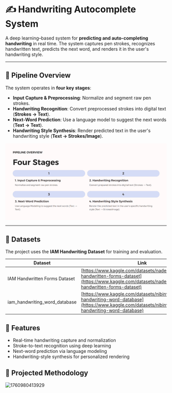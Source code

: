 # ✍️ Handwriting Autocomplete System

A deep learning–based system for **predicting and auto-completing handwriting** in real time. The system captures pen strokes, recognizes handwritten text, predicts the next word, and renders it in the user's handwriting style.

---

## 🧩 Pipeline Overview

The system operates in **four key stages**:

- **Input Capture & Preprocessing**: Normalize and segment raw pen strokes.
- **Handwriting Recognition**: Convert preprocessed strokes into digital text (**Strokes → Text**).
- **Next-Word Prediction**: Use a language model to suggest the next words (**Text → Text**).
- **Handwriting Style Synthesis**: Render predicted text in the user's handwriting style (**Text → Strokes/Image**).

![1760980679239](image/README/1760980679239.png)

---

## 📂 Datasets

The project uses the **IAM Handwriting Dataset** for training and evaluation.

| Dataset                       | Link                                                                                                                                                        |
| ----------------------------- | ----------------------------------------------------------------------------------------------------------------------------------------------------------- |
| IAM Handwritten Forms Dataset | [https://www.kaggle.com/datasets/naderabdalghani/iam-handwritten-forms-dataset](https://www.kaggle.com/datasets/naderabdalghani/iam-handwritten-forms-dataset) |
| iam_handwriting_word_database | [https://www.kaggle.com/datasets/nibinv23/iam-handwriting-word-database](https://www.kaggle.com/datasets/nibinv23/iam-handwriting-word-database)               |

## 🚀 Features

* Real-time handwriting capture and normalization
* Stroke-to-text recognition using deep learning
* Next-word prediction via language modeling
* Handwriting-style synthesis for personalized rendering

## 📄 Projected Methodology

![1760980413929](image/README/1760980413929.png)
